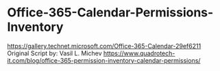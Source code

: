 # Office-365-Calendar-Permissions-Inventory

https://gallery.technet.microsoft.com/Office-365-Calendar-29ef6211
Original Script by: 
Vasil L. Michev
https://www.quadrotech-it.com/blog/office-365-permission-inventory-calendar-permissions/

